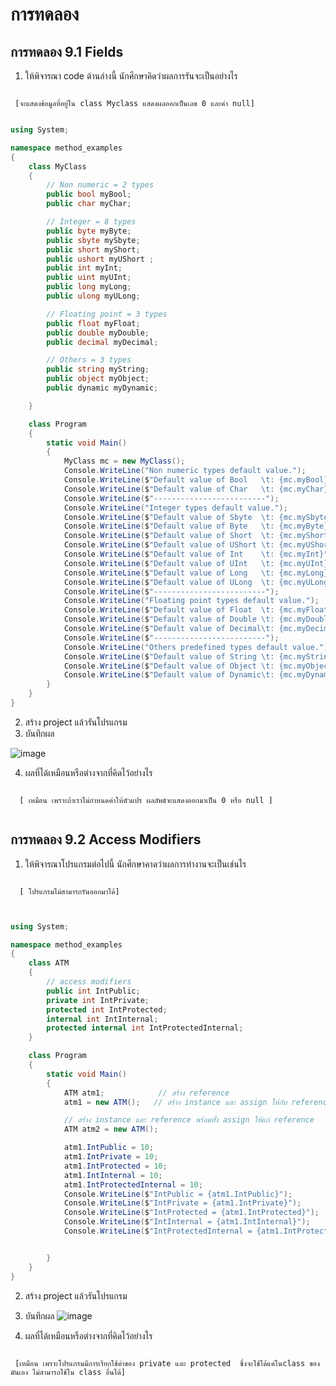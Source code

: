# การทดลอง #

## การทดลอง 9.1  Fields ##

1. ให้พิจารณา code ด้านล่างนี้ นักศึกษาคิดว่าผลการรันจะเป็นอย่างไร 
   
```

 [จะแสดงข้อมูลที่อยู่ใน class Myclass แสดงผลออกเป็นเลข 0 และค่า null]
   
```   


```csharp
using System;

namespace method_examples
{
    class MyClass
    {
        // Non numeric = 2 types
        public bool myBool;
        public char myChar;

        // Integer = 8 types
        public byte myByte;
        public sbyte mySbyte;
        public short myShort;
        public ushort myUShort ;
        public int myInt;
        public uint myUInt;
        public long myLong;
        public ulong myULong;

        // Floating point = 3 types
        public float myFloat;
        public double myDouble;
        public decimal myDecimal;

        // Others = 3 types
        public string myString;
        public object myObject;
        public dynamic myDynamic;

    }

    class Program
    {
        static void Main()
        {
            MyClass mc = new MyClass();
            Console.WriteLine("Non numeric types default value.");
            Console.WriteLine($"Default value of Bool   \t: {mc.myBool}");
            Console.WriteLine($"Default value of Char   \t: {mc.myChar}");
            Console.WriteLine($"-------------------------");
            Console.WriteLine("Integer types default value.");
            Console.WriteLine($"Default value of Sbyte  \t: {mc.mySbyte}");
            Console.WriteLine($"Default value of Byte   \t: {mc.myByte}");
            Console.WriteLine($"Default value of Short  \t: {mc.myShort}");
            Console.WriteLine($"Default value of UShort \t: {mc.myUShort}");
            Console.WriteLine($"Default value of Int    \t: {mc.myInt}");
            Console.WriteLine($"Default value of UInt   \t: {mc.myUInt}");
            Console.WriteLine($"Default value of Long   \t: {mc.myLong}");
            Console.WriteLine($"Default value of ULong  \t: {mc.myULong}");
            Console.WriteLine($"-------------------------");
            Console.WriteLine("Floating point types default value.");
            Console.WriteLine($"Default value of Float  \t: {mc.myFloat}");
            Console.WriteLine($"Default value of Double \t: {mc.myDouble}");
            Console.WriteLine($"Default value of Decimal\t: {mc.myDecimal}");
            Console.WriteLine($"-------------------------");
            Console.WriteLine("Others predefined types default value.");
            Console.WriteLine($"Default value of String \t: {mc.myString}");
            Console.WriteLine($"Default value of Object \t: {mc.myObject}");
            Console.WriteLine($"Default value of Dynamic\t: {mc.myDynamic}");
        }
    }
}
```

2. สร้าง project แล้วรันโปรแกรม
3. บันทึกผล

![image](https://user-images.githubusercontent.com/92082685/169092878-eddec201-2bbe-4d50-84db-c265c0a3eec8.png)


4. ผลที่ได้เหมือนหรือต่างจากที่คิดไว้อย่างไร  
```

  [ เหมือน เพราะถ้าเราไม่กำหนดค่าให้ตัวแปร ผลลัพธ์จะแสดงออกมาเป็น 0 หรือ null ]
   
```   

## การทดลอง 9.2  Access Modifiers ##
1. ให้พิจารณาโปรแกรมต่อไปนี้ นักศึกษาคาดว่าผลการทำงานจะเป็นเช่นไร

```

  [ โปรแกรมไม่สามารถรันออกมาได้]
   
```   



```cs

using System;

namespace method_examples
{
    class ATM 
    {
        // access modifiers
        public int IntPublic;
        private int IntPrivate;
        protected int IntProtected;
        internal int IntInternal;
        protected internal int IntProtectedInternal;
    }

    class Program
    {
        static void Main()
        {
            ATM atm1;            // สร้าง reference
            atm1 = new ATM();   // สร้าง instance และ assign ให้กับ reference

            // สร้าง instance และ reference พร้อมทั้ง assign ให้แก่ reference
            ATM atm2 = new ATM();

            atm1.IntPublic = 10;
            atm1.IntPrivate = 10;
            atm1.IntProtected = 10;
            atm1.IntInternal = 10;
            atm1.IntProtectedInternal = 10;
            Console.WriteLine($"IntPublic = {atm1.IntPublic}");
            Console.WriteLine($"IntPrivate = {atm1.IntPrivate}");
            Console.WriteLine($"IntProtected = {atm1.IntProtected}");
            Console.WriteLine($"IntInternal = {atm1.IntInternal}");
            Console.WriteLine($"IntProtectedInternal = {atm1.IntProtectedInternal}");


        }
    }
}

```
2. สร้าง project แล้วรันโปรแกรม
3. บันทึกผล
![image](https://user-images.githubusercontent.com/92082685/169093376-ef7efd21-4f4d-4210-81a0-7fb3934a1a68.png)


4. ผลที่ได้เหมือนหรือต่างจากที่คิดไว้อย่างไร  
```

 [เหมือน เพราะโปรแกรมมีการเรียกใช้ค่าของ private และ protected  ซึ่งจะใช้ได้แค่ในclass ของมันเอง ไม่สามารถใช้ใน class อื่นได้]
   
```   
